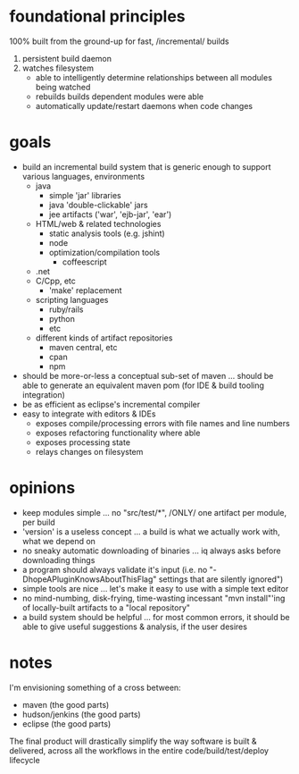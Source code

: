 foundational principles
=======================

100% built from the ground-up for fast, /incremental/ builds

 1. persistent build daemon
 1. watches filesystem
     - able to intelligently determine relationships between all modules being watched
     - rebuilds builds dependent modules were able
     - automatically update/restart daemons when code changes

goals
=======================
     
  - build an incremental build system that is generic enough to support various languages, environments
       - java
         - simple 'jar' libraries
         - java 'double-clickable' jars
         - jee artifacts ('war', 'ejb-jar', 'ear')
       - HTML/web & related technologies
         - static analysis tools (e.g. jshint)
         - node
         - optimization/compilation tools
           - coffeescript
       - .net
       - C/Cpp, etc
         - 'make' replacement
       - scripting languages
         - ruby/rails
         - python
         - etc
       - different kinds of artifact repositories
         - maven central, etc
         - cpan
         - npm
  - should be more-or-less a conceptual sub-set of maven ... should be able to generate an equivalent maven pom (for IDE & build tooling integration)
  - be as efficient as eclipse's incremental compiler
  - easy to integrate with editors & IDEs
    - exposes compile/processing errors with file names and line numbers
    - exposes refactoring functionality where able
    - exposes processing state
    - relays changes on filesystem

opinions
==================================== 

  - keep modules simple ... no "src/test/*", /ONLY/ one artifact per module, per build
  - 'version' is a useless concept ... a build is what we actually work with, what we depend on
  - no sneaky automatic downloading of binaries ... iq always asks before downloading things
  - a program should always validate it's input (i.e. no "-DhopeAPluginKnowsAboutThisFlag" settings that are silently ignored")
  - simple tools are nice ... let's make it easy to use with a simple text editor
  - no mind-numbing, disk-frying, time-wasting incessant "mvn install"'ing of locally-built artifacts to a "local repository"
  - a build system should be helpful ... for most common errors, it should be able to give useful suggestions & analysis, if the user desires

notes
==========

I'm envisioning something of a cross between:
  - maven (the good parts)
  - hudson/jenkins (the good parts)
  - eclipse (the good parts)

The final product will drastically simplify the way software is built & delivered, across all the workflows in the entire code/build/test/deploy lifecycle
